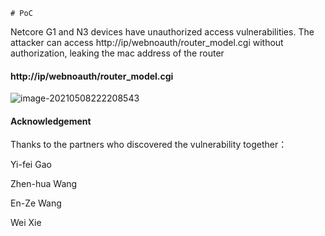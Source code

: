 	# PoC

Netcore G1 and N3 devices have unauthorized access vulnerabilities. The attacker can access http://ip/webnoauth/router_model.cgi without authorization, leaking the mac address of the router

#### http://ip/webnoauth/router_model.cgi

![image-20210508222208543](./image-20210508222208543.png)











#### Acknowledgement

Thanks to the partners who discovered the vulnerability together：

Yi-fei Gao

Zhen-hua Wang

En-Ze Wang

Wei Xie